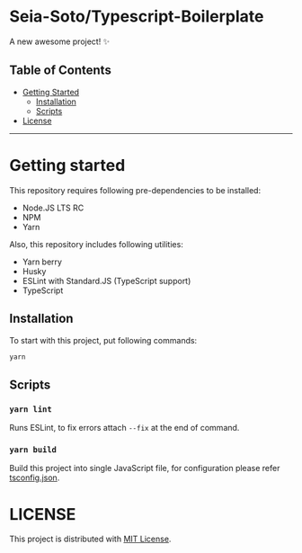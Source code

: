 # Seia-Soto/Typescript-Boilerplate

A new awesome project! ✨

## Table of Contents

- [Getting Started](#getting-started)
  - [Installation](#installation)
  - [Scripts](#scripts)
- [License](#license)

----

# Getting started

This repository requires following pre-dependencies to be installed:

- Node.JS LTS RC
- NPM
- Yarn

Also, this repository includes following utilities:

- Yarn berry
- Husky
- ESLint with Standard.JS (TypeScript support)
- TypeScript

## Installation

To start with this project, put following commands:

```sh
yarn
```

## Scripts

### `yarn lint`

Runs ESLint, to fix errors attach `--fix` at the end of command.

### `yarn build`

Build this project into single JavaScript file, for configuration please refer [tsconfig.json](/tsconfig.json).

# LICENSE

This project is distributed with [MIT License](./LICENSE).

